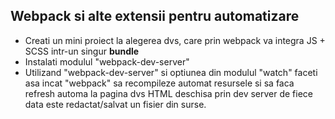 ## Webpack si alte extensii pentru automatizare


* Creati un mini proiect la alegerea dvs, care prin webpack va integra JS + SCSS intr-un singur **bundle**
* Instalati modulul "webpack-dev-server"
* Utilizand "webpack-dev-server" si optiunea din modulul "watch" faceti asa incat "webpack" sa recompileze automat resursele si sa faca refresh automa la pagina dvs HTML deschisa prin dev server de fiece data este redactat/salvat un fisier din surse.